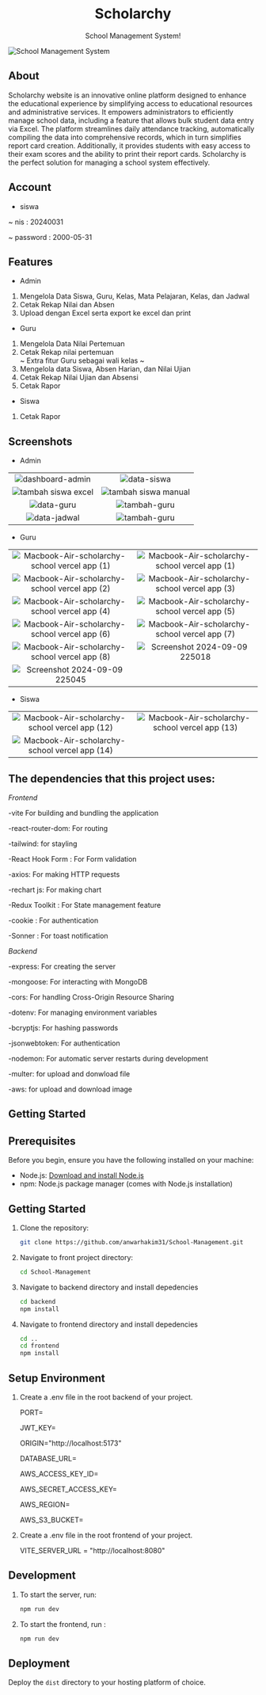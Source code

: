 <div align="center">
  <h1>Scholarchy</h1>
  <p>School Management System!</p>
</div>

![School Management System](https://github.com/user-attachments/assets/0cdf67f4-eca2-4c0a-9b19-6f47a169bc6c)

## About

Scholarchy website is an innovative online platform designed to enhance the educational experience by simplifying access to educational resources and administrative services. It empowers administrators to efficiently manage school data, including a feature that allows bulk student data entry via Excel. The platform streamlines daily attendance tracking, automatically compiling the data into comprehensive records, which in turn simplifies report card creation. Additionally, it provides students with easy access to their exam scores and the ability to print their report cards. Scholarchy is the perfect solution for managing a school system effectively.

## Account

- siswa

~ nis : 20240031

~ password : 2000-05-31

## Features

- Admin
1. Mengelola Data Siswa, Guru, Kelas, Mata Pelajaran, Kelas, dan Jadwal
2. Cetak Rekap Nilai dan Absen
3. Upload dengan Excel serta export ke excel dan print 
- Guru
1. Mengelola Data Nilai Pertemuan
2. Cetak Rekap nilai pertemuan  <br/>
~ Extra fitur Guru sebagai wali kelas ~ <br/>
1. Mengelola data Siswa, Absen Harian, dan Nilai Ujian 
2. Cetak Rekap Nilai Ujian dan Absensi
3. Cetak Rapor
- Siswa
1. Cetak Rapor
## Screenshots

* Admin

|                                                                      |                                                                      |
| :------------------------------------------------------------------: | :------------------------------------------------------------------: |
| ![dashboard-admin](https://github.com/user-attachments/assets/03a5f838-8cdb-4937-9868-f7757d4f06be) |![data-siswa](https://github.com/user-attachments/assets/6b3cd176-06b1-42a5-b776-1a5bea549ae0) |
| ![tambah siswa excel](https://github.com/user-attachments/assets/3aa7518e-9900-4a40-99d8-0f2399eb12cc)| ![tambah siswa manual](https://github.com/user-attachments/assets/d20128d5-b930-4f3a-bbc8-fec5a813f747) |
| ![data-guru](https://github.com/user-attachments/assets/e2d7b0a7-b8a9-4283-a7d5-2b601de6a05d) |![tambah-guru](https://github.com/user-attachments/assets/6f3cc7c7-0e4a-4729-ab18-18e59c27cdde) |
| ![data-jadwal](https://github.com/user-attachments/assets/ed986b8b-1a69-41d5-a4f6-a9b7ba8ff41f) |![tambah-guru](https://github.com/user-attachments/assets/6f3cc7c7-0e4a-4729-ab18-18e59c27cdde)|

* Guru

|                                                                      |                                                                      |
| :------------------------------------------------------------------: | :------------------------------------------------------------------: |
| ![Macbook-Air-scholarchy-school vercel app (1)](https://github.com/user-attachments/assets/415b6641-289f-434d-be2f-f680de3df46d) |![Macbook-Air-scholarchy-school vercel app (1)](https://github.com/user-attachments/assets/e702c964-8d1b-4c16-b789-ef1a7cc01181) |
|![Macbook-Air-scholarchy-school vercel app (2)](https://github.com/user-attachments/assets/80bc9c06-f4b2-440b-ac16-96759838441a)| ![Macbook-Air-scholarchy-school vercel app (3)](https://github.com/user-attachments/assets/b4eee000-c65c-4ad2-9d8d-6723002c2a12)
|![Macbook-Air-scholarchy-school vercel app (4)](https://github.com/user-attachments/assets/6d8b3cd0-c070-409e-96c0-9fe7fddffcba)|![Macbook-Air-scholarchy-school vercel app (5)](https://github.com/user-attachments/assets/a9269178-8c9c-420c-a1c6-a8ea8ceebea4)
|![Macbook-Air-scholarchy-school vercel app (6)](https://github.com/user-attachments/assets/6ad2da4e-3a18-43c1-b521-b6d7a0950eb7) |![Macbook-Air-scholarchy-school vercel app (7)](https://github.com/user-attachments/assets/637f3e2d-b193-4668-9fd3-5a9643e7259f)
|![Macbook-Air-scholarchy-school vercel app (8)](https://github.com/user-attachments/assets/0091974e-d3a8-4bcf-ae32-e28c38a24305)|![Screenshot 2024-09-09 225018](https://github.com/user-attachments/assets/016101ca-e9a2-4f3d-8ec4-626f70a1ddf3)
|![Screenshot 2024-09-09 225045](https://github.com/user-attachments/assets/bc8eb5fd-3e69-4c66-b367-87a4672fd28d)|

* Siswa

|                                                                      |                                                                      |
| :------------------------------------------------------------------: | :------------------------------------------------------------------: |
| ![Macbook-Air-scholarchy-school vercel app (12)](https://github.com/user-attachments/assets/4837d621-9746-40b0-bc46-286146a8abea) |![Macbook-Air-scholarchy-school vercel app (13)](https://github.com/user-attachments/assets/b747ac55-ba64-41a8-ab29-f66d13a50362)
|![Macbook-Air-scholarchy-school vercel app (14)](https://github.com/user-attachments/assets/eb7bf63a-34de-4564-abc7-408e5156a656)| 

## The dependencies that this project uses:

*Frontend*

-vite For building and bundling the application

-react-router-dom: For routing

-tailwind: for stayling

-React Hook Form : For Form validation

-axios: For making HTTP requests

-rechart js: For making chart

-Redux Toolkit : For State management feature

-cookie : For authentication

-Sonner : For toast notification


*Backend*

-express: For creating the server

-mongoose: For interacting with MongoDB

-cors: For handling Cross-Origin Resource Sharing

-dotenv: For managing environment variables

-bcryptjs: For hashing passwords

-jsonwebtoken: For authentication

-nodemon: For automatic server restarts during development

-multer: for upload and donwload file

-aws: for upload and download image


## Getting Started

## Prerequisites

Before you begin, ensure you have the following installed on your machine:

- Node.js: [Download and install Node.js](https://nodejs.org/)
- npm: Node.js package manager (comes with Node.js installation)

## Getting Started

1. Clone the repository:

   ```bash
   git clone https://github.com/anwarhakim31/School-Management.git 
   ```

2. Navigate to  front project directory:

     ```bash
     cd School-Management
     ```

3.  Navigate to backend directory and install depedencies

     ```bash
     cd backend
     npm install
     ```

4.  Navigate to frontend directory and install depedencies
   
     ```bash
     cd ..
     cd frontend
     npm install 
     ```

## Setup Environment

1. Create a .env file in the root backend of your project.

    PORT=
   
    JWT_KEY=
   
    ORIGIN="http://localhost:5173"
   
    DATABASE_URL=
   
    AWS_ACCESS_KEY_ID= 
   
    AWS_SECRET_ACCESS_KEY= 
   
    AWS_REGION=
   
    AWS_S3_BUCKET=

3. Create a .env file in the root frontend of your project.
    
    VITE_SERVER_URL = "http://localhost:8080"

## Development

1. To start the  server, run:
  
     ```bash
     npm run dev
     ```
   
 2. To start the frontend, run :

    ```bash
    npm run dev
    ```

## Deployment

Deploy the `dist` directory to your hosting platform of choice.
